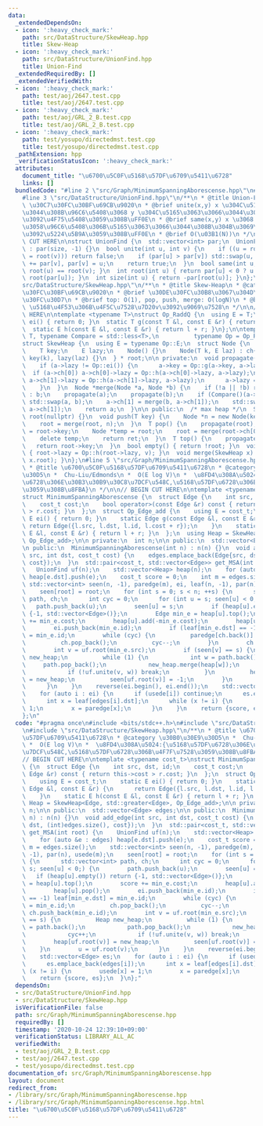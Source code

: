 ```yaml
---
data:
  _extendedDependsOn:
  - icon: ':heavy_check_mark:'
    path: src/DataStructure/SkewHeap.hpp
    title: Skew-Heap
  - icon: ':heavy_check_mark:'
    path: src/DataStructure/UnionFind.hpp
    title: Union-Find
  _extendedRequiredBy: []
  _extendedVerifiedWith:
  - icon: ':heavy_check_mark:'
    path: test/aoj/2647.test.cpp
    title: test/aoj/2647.test.cpp
  - icon: ':heavy_check_mark:'
    path: test/aoj/GRL_2_B.test.cpp
    title: test/aoj/GRL_2_B.test.cpp
  - icon: ':heavy_check_mark:'
    path: test/yosupo/directedmst.test.cpp
    title: test/yosupo/directedmst.test.cpp
  _pathExtension: hpp
  _verificationStatusIcon: ':heavy_check_mark:'
  attributes:
    document_title: "\u6700\u5C0F\u5168\u57DF\u6709\u5411\u6728"
    links: []
  bundledCode: "#line 2 \"src/Graph/MinimumSpanningAborescense.hpp\"\n#include <bits/stdc++.h>\n\
    #line 3 \"src/DataStructure/UnionFind.hpp\"\n/**\n * @title Union-Find\n * @category\
    \ \u30C7\u30FC\u30BF\u69CB\u9020\n * @brief unite(x,y) x \u304C\u5165\u3063\u3066\
    \u3044\u308B\u96C6\u5408\u3068 y \u304C\u5165\u3063\u3066\u3044\u308B\u96C6\u5408\
    \u3092\u4F75\u5408\u3059\u308B\uFF0E\n * @brief same(x,y) x \u3068 y \u304C\u540C\
    \u3058\u96C6\u5408\u306B\u5165\u3063\u3066\u3044\u308B\u304B\u3069\u3046\u304B\
    \u3092\u5224\u5B9A\u3059\u308B\uFF0E\n * @brief O(\u03B1(N))\n */\n\n// BEGIN\
    \ CUT HERE\n\nstruct UnionFind {\n  std::vector<int> par;\n  UnionFind(int size)\
    \ : par(size, -1) {}\n  bool unite(int u, int v) {\n    if ((u = root(u)) == (v\
    \ = root(v))) return false;\n    if (par[u] > par[v]) std::swap(u, v);\n    par[u]\
    \ += par[v], par[v] = u;\n    return true;\n  }\n  bool same(int u, int v) { return\
    \ root(u) == root(v); }\n  int root(int u) { return par[u] < 0 ? u : par[u] =\
    \ root(par[u]); }\n  int size(int u) { return -par[root(u)]; }\n};\n#line 3 \"\
    src/DataStructure/SkewHeap.hpp\"\n/**\n * @title Skew-Heap\n * @category \u30C7\
    \u30FC\u30BF\u69CB\u9020\n * @brief \u30DE\u30FC\u30B8\u3067\u304D\u308B\u30D2\
    \u30FC\u30D7\n * @brief top: O(1), pop, push, merge: O(logN)\n * @brief add(v):\
    \ \u5168\u4F53\u306B\u4F5C\u7528\u7D20v\u3092\u9069\u7528\n */\n\n// BEGIN CUT\
    \ HERE\n\ntemplate <typename T>\nstruct Op_RaddQ {\n  using E = T;\n  static E\
    \ ei() { return 0; }\n  static T g(const T &l, const E &r) { return l + r; }\n\
    \  static E h(const E &l, const E &r) { return l + r; }\n};\n\ntemplate <typename\
    \ T, typename Compare = std::less<T>,\n          typename Op = Op_RaddQ<T>>\n\
    struct SkewHeap {\n  using E = typename Op::E;\n  struct Node {\n    Node *ch[2];\n\
    \    T key;\n    E lazy;\n    Node() {}\n    Node(T k, E laz) : ch{nullptr, nullptr},\
    \ key(k), lazy(laz) {}\n  } * root;\n\n private:\n  void propagate(Node *a) {\n\
    \    if (a->lazy != Op::ei()) {\n      a->key = Op::g(a->key, a->lazy);\n    \
    \  if (a->ch[0]) a->ch[0]->lazy = Op::h(a->ch[0]->lazy, a->lazy);\n      if (a->ch[1])\
    \ a->ch[1]->lazy = Op::h(a->ch[1]->lazy, a->lazy);\n      a->lazy = Op::ei();\n\
    \    }\n  }\n  Node *merge(Node *a, Node *b) {\n    if (!a || !b) return a ? a\
    \ : b;\n    propagate(a);\n    propagate(b);\n    if (Compare()(a->key, b->key))\
    \ std::swap(a, b);\n    a->ch[1] = merge(b, a->ch[1]);\n    std::swap(a->ch[0],\
    \ a->ch[1]);\n    return a;\n  }\n\n public:\n  /* max heap */\n  SkewHeap() :\
    \ root(nullptr) {}\n  void push(T key) {\n    Node *n = new Node(key, Op::ei());\n\
    \    root = merge(root, n);\n  }\n  T pop() {\n    propagate(root);\n    T ret\
    \ = root->key;\n    Node *temp = root;\n    root = merge(root->ch[0], root->ch[1]);\n\
    \    delete temp;\n    return ret;\n  }\n  T top() {\n    propagate(root);\n \
    \   return root->key;\n  }\n  bool empty() { return !root; }\n  void add(E v)\
    \ { root->lazy = Op::h(root->lazy, v); }\n  void merge(SkewHeap x) { root = merge(root,\
    \ x.root); }\n};\n#line 5 \"src/Graph/MinimumSpanningAborescense.hpp\"\n/**\n\
    \ * @title \u6700\u5C0F\u5168\u57DF\u6709\u5411\u6728\n * @category \u30B0\u30E9\
    \u30D5\n *  Chu-Liu/Edmonds\n *  O(E log V)\n *  \u8FD4\u308A\u5024:{\u5168\u57DF\
    \u6728\u306E\u30B3\u30B9\u30C8\u7DCF\u548C,\u5168\u57DF\u6728\u306B\u4F7F\u7528\
    \u3059\u308B\u8FBA}\n */\n\n// BEGIN CUT HERE\n\ntemplate <typename cost_t>\n\
    struct MinimumSpanningAborescense {\n  struct Edge {\n    int src, dst, id;\n\
    \    cost_t cost;\n    bool operator>(const Edge &r) const { return this->cost\
    \ > r.cost; }\n  };\n  struct Op_Edge_add {\n    using E = cost_t;\n    static\
    \ E ei() { return 0; }\n    static Edge g(const Edge &l, const E &r) {\n     \
    \ return Edge({l.src, l.dst, l.id, l.cost + r});\n    }\n    static E h(const\
    \ E &l, const E &r) { return l + r; }\n  };\n  using Heap = SkewHeap<Edge, std::greater<Edge>,\
    \ Op_Edge_add>;\n\n private:\n  int n;\n\n public:\n  std::vector<Edge> edges;\n\
    \n public:\n  MinimumSpanningAborescense(int n) : n(n) {}\n  void add_edge(int\
    \ src, int dst, cost_t cost) {\n    edges.emplace_back(Edge{src, dst, (int)edges.size(),\
    \ cost});\n  }\n  std::pair<cost_t, std::vector<Edge>> get_MSA(int root) {\n \
    \   UnionFind uf(n);\n    std::vector<Heap> heap(n);\n    for (auto &e : edges)\
    \ heap[e.dst].push(e);\n    cost_t score = 0;\n    int m = edges.size();\n   \
    \ std::vector<int> seen(n, -1), paredge(m), ei, leaf(n, -1), par(n), usede(m);\n\
    \    seen[root] = root;\n    for (int s = 0; s < n; ++s) {\n      std::vector<int>\
    \ path, ch;\n      int cyc = 0;\n      for (int u = s; seen[u] < 0;) {\n     \
    \   path.push_back(u);\n        seen[u] = s;\n        if (heap[u].empty()) return\
    \ {-1, std::vector<Edge>()};\n        Edge min_e = heap[u].top();\n        score\
    \ += min_e.cost;\n        heap[u].add(-min_e.cost);\n        heap[u].pop();\n\
    \        ei.push_back(min_e.id);\n        if (leaf[min_e.dst] == -1) leaf[min_e.dst]\
    \ = min_e.id;\n        while (cyc) {\n          paredge[ch.back()] = min_e.id;\n\
    \          ch.pop_back();\n          cyc--;\n        }\n        ch.push_back(min_e.id);\n\
    \        int v = uf.root(min_e.src);\n        if (seen[v] == s) {\n          Heap\
    \ new_heap;\n          while (1) {\n            int w = path.back();\n       \
    \     path.pop_back();\n            new_heap.merge(heap[w]);\n            cyc++;\n\
    \            if (!uf.unite(v, w)) break;\n          }\n          heap[uf.root(v)]\
    \ = new_heap;\n          seen[uf.root(v)] = -1;\n        }\n        u = uf.root(v);\n\
    \      }\n    }\n    reverse(ei.begin(), ei.end());\n    std::vector<Edge> es;\n\
    \    for (auto i : ei) {\n      if (usede[i]) continue;\n      es.emplace_back(edges[i]);\n\
    \      int x = leaf[edges[i].dst];\n      while (x != i) {\n        usede[x] =\
    \ 1;\n        x = paredge[x];\n      }\n    }\n    return {score, es};\n  }\n\
    };\n"
  code: "#pragma once\n#include <bits/stdc++.h>\n#include \"src/DataStructure/UnionFind.hpp\"\
    \n#include \"src/DataStructure/SkewHeap.hpp\"\n/**\n * @title \u6700\u5C0F\u5168\
    \u57DF\u6709\u5411\u6728\n * @category \u30B0\u30E9\u30D5\n *  Chu-Liu/Edmonds\n\
    \ *  O(E log V)\n *  \u8FD4\u308A\u5024:{\u5168\u57DF\u6728\u306E\u30B3\u30B9\u30C8\
    \u7DCF\u548C,\u5168\u57DF\u6728\u306B\u4F7F\u7528\u3059\u308B\u8FBA}\n */\n\n\
    // BEGIN CUT HERE\n\ntemplate <typename cost_t>\nstruct MinimumSpanningAborescense\
    \ {\n  struct Edge {\n    int src, dst, id;\n    cost_t cost;\n    bool operator>(const\
    \ Edge &r) const { return this->cost > r.cost; }\n  };\n  struct Op_Edge_add {\n\
    \    using E = cost_t;\n    static E ei() { return 0; }\n    static Edge g(const\
    \ Edge &l, const E &r) {\n      return Edge({l.src, l.dst, l.id, l.cost + r});\n\
    \    }\n    static E h(const E &l, const E &r) { return l + r; }\n  };\n  using\
    \ Heap = SkewHeap<Edge, std::greater<Edge>, Op_Edge_add>;\n\n private:\n  int\
    \ n;\n\n public:\n  std::vector<Edge> edges;\n\n public:\n  MinimumSpanningAborescense(int\
    \ n) : n(n) {}\n  void add_edge(int src, int dst, cost_t cost) {\n    edges.emplace_back(Edge{src,\
    \ dst, (int)edges.size(), cost});\n  }\n  std::pair<cost_t, std::vector<Edge>>\
    \ get_MSA(int root) {\n    UnionFind uf(n);\n    std::vector<Heap> heap(n);\n\
    \    for (auto &e : edges) heap[e.dst].push(e);\n    cost_t score = 0;\n    int\
    \ m = edges.size();\n    std::vector<int> seen(n, -1), paredge(m), ei, leaf(n,\
    \ -1), par(n), usede(m);\n    seen[root] = root;\n    for (int s = 0; s < n; ++s)\
    \ {\n      std::vector<int> path, ch;\n      int cyc = 0;\n      for (int u =\
    \ s; seen[u] < 0;) {\n        path.push_back(u);\n        seen[u] = s;\n     \
    \   if (heap[u].empty()) return {-1, std::vector<Edge>()};\n        Edge min_e\
    \ = heap[u].top();\n        score += min_e.cost;\n        heap[u].add(-min_e.cost);\n\
    \        heap[u].pop();\n        ei.push_back(min_e.id);\n        if (leaf[min_e.dst]\
    \ == -1) leaf[min_e.dst] = min_e.id;\n        while (cyc) {\n          paredge[ch.back()]\
    \ = min_e.id;\n          ch.pop_back();\n          cyc--;\n        }\n       \
    \ ch.push_back(min_e.id);\n        int v = uf.root(min_e.src);\n        if (seen[v]\
    \ == s) {\n          Heap new_heap;\n          while (1) {\n            int w\
    \ = path.back();\n            path.pop_back();\n            new_heap.merge(heap[w]);\n\
    \            cyc++;\n            if (!uf.unite(v, w)) break;\n          }\n  \
    \        heap[uf.root(v)] = new_heap;\n          seen[uf.root(v)] = -1;\n    \
    \    }\n        u = uf.root(v);\n      }\n    }\n    reverse(ei.begin(), ei.end());\n\
    \    std::vector<Edge> es;\n    for (auto i : ei) {\n      if (usede[i]) continue;\n\
    \      es.emplace_back(edges[i]);\n      int x = leaf[edges[i].dst];\n      while\
    \ (x != i) {\n        usede[x] = 1;\n        x = paredge[x];\n      }\n    }\n\
    \    return {score, es};\n  }\n};"
  dependsOn:
  - src/DataStructure/UnionFind.hpp
  - src/DataStructure/SkewHeap.hpp
  isVerificationFile: false
  path: src/Graph/MinimumSpanningAborescense.hpp
  requiredBy: []
  timestamp: '2020-10-24 12:39:10+09:00'
  verificationStatus: LIBRARY_ALL_AC
  verifiedWith:
  - test/aoj/GRL_2_B.test.cpp
  - test/aoj/2647.test.cpp
  - test/yosupo/directedmst.test.cpp
documentation_of: src/Graph/MinimumSpanningAborescense.hpp
layout: document
redirect_from:
- /library/src/Graph/MinimumSpanningAborescense.hpp
- /library/src/Graph/MinimumSpanningAborescense.hpp.html
title: "\u6700\u5C0F\u5168\u57DF\u6709\u5411\u6728"
---
```

